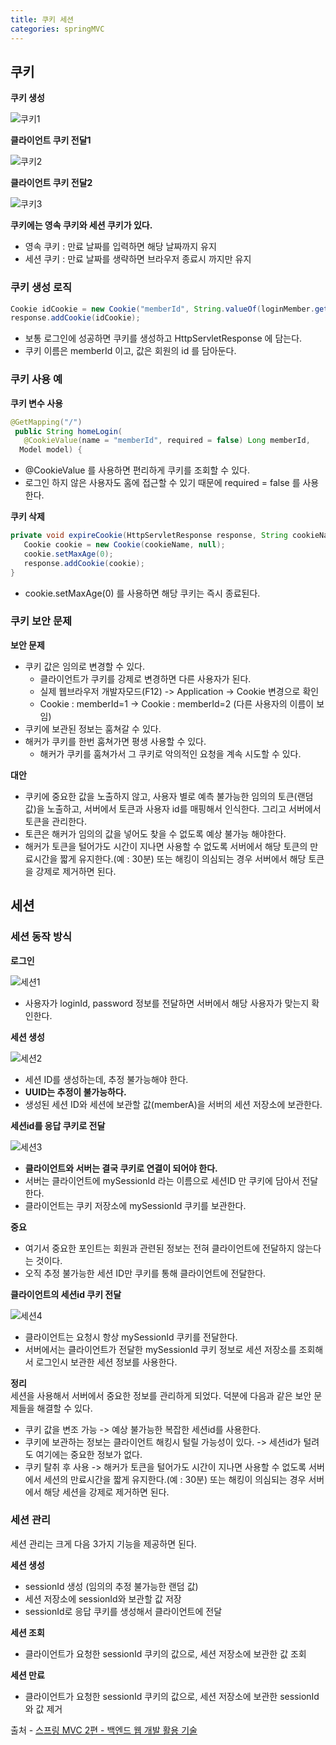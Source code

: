 ```yaml
---
title: 쿠키 세션
categories: springMVC
---
```


## 쿠키
**쿠키 생성**

![쿠키1](https://user-images.githubusercontent.com/48073115/130345420-21400058-3832-4658-b98e-fda9c7d6702d.png)

**클라이언트 쿠키 전달1**

![쿠키2](https://user-images.githubusercontent.com/48073115/130345437-f11a4ee7-237f-4b73-872d-d23a51879d28.png)

**클라이언트 쿠키 전달2**

![쿠키3](https://user-images.githubusercontent.com/48073115/130345469-60ec5950-c2d2-4a10-885f-6bdc349c6526.png)

**쿠키에는 영속 쿠키와 세션 쿠키가 있다.**
+ 영속 쿠키 : 만료 날짜를 입력하면 해당 날짜까지 유지
+ 세션 쿠키 : 만료 날짜를 생략하면 브라우저 종료시 까지만 유지

### 쿠키 생성 로직
```java
Cookie idCookie = new Cookie("memberId", String.valueOf(loginMember.getId()));
response.addCookie(idCookie);
```

+ 보통 로그인에 성공하면 쿠키를 생성하고 HttpServletResponse 에 담는다.
+ 쿠키 이름은 memberId 이고, 값은 회원의 id 를 담아둔다.

### 쿠키 사용 예
**쿠키 변수 사용**
```java
@GetMapping("/")
 public String homeLogin(
   @CookieValue(name = "memberId", required = false) Long memberId,
  Model model) {
```

+ @CookieValue 를 사용하면 편리하게 쿠키를 조회할 수 있다.
+ 로그인 하지 않은 사용자도 홈에 접근할 수 있기 때문에 required = false 를 사용한다.

**쿠키 삭제**
```java
private void expireCookie(HttpServletResponse response, String cookieName) {
   Cookie cookie = new Cookie(cookieName, null);
   cookie.setMaxAge(0);
   response.addCookie(cookie);
}
```

+ cookie.setMaxAge(0) 를 사용하면 해당 쿠키는 즉시 종료된다.

### 쿠키 보안 문제
**보안 문제**
+ 쿠키 값은 임의로 변경할 수 있다.
  + 클라이언트가 쿠키를 강제로 변경하면 다른 사용자가 된다.
  + 실제 웹브라우저 개발자모드(F12) -> Application -> Cookie 변경으로 확인
  + Cookie : memberId=1 -> Cookie : memberId=2 (다른 사용자의 이름이 보임)
+ 쿠키에 보관된 정보는 훔쳐갈 수 있다.
+ 해커가 쿠키를 한번 훔쳐가면 평생 사용할 수 있다.
  + 해커가 쿠키를 훔쳐가서 그 쿠키로 악의적인 요청을 계속 시도할 수 있다.

**대안**
+ 쿠키에 중요한 값을 노출하지 않고, 사용자 별로 예측 불가능한 임의의 토큰(랜덤 값)을 노출하고, 서버에서 토큰과 사용자 id를 매핑해서 인식한다. 그리고 서버에서 토큰을 관리한다.
+ 토큰은 해커가 임의의 값을 넣어도 찾을 수 없도록 예상 불가능 해야한다.
+ 해커가 토큰을 털어가도 시간이 지나면 사용할 수 없도록 서버에서 해당 토큰의 만료시간을 짧게 유지한다.(예 : 30분) 또는 해킹이 의심되는 경우 서버에서 해당 토큰을 강제로 제거하면 된다.

## 세션

### 세션 동작 방식
**로그인**

![세션1](https://user-images.githubusercontent.com/48073115/130356820-b5105f2e-6f3a-4c75-829a-c2f60500743e.png)

+ 사용자가 loginId, password 정보를 전달하면 서버에서 해당 사용자가 맞는지 확인한다.

**세션 생성**

![세션2](https://user-images.githubusercontent.com/48073115/130356848-5fe054f2-fddc-46f7-8dcb-fe0ad5bf73d5.png)

+ 세션 ID를 생성하는데, 추정 불가능해야 한다.
+ **UUID는 추정이 불가능하다.**
+ 생성된 세션 ID와 세션에 보관할 값(memberA)을 서버의 세션 저장소에 보관한다.

**세션id를 응답 쿠키로 전달**

![세션3](https://user-images.githubusercontent.com/48073115/130356904-301511db-06ba-4a1d-ba4b-33d939bae781.png)

+ **클라이언트와 서버는 결국 쿠키로 연결이 되어야 한다.**
+ 서버는 클라이언트에 mySessionId 라는 이름으로 세션ID 만 쿠키에 담아서 전달한다.
+ 클라이언트는 쿠키 저장소에 mySessionId 쿠키를 보관한다.

**중요**
+ 여기서 중요한 포인트는 회원과 관련된 정보는 전혀 클라이언트에 전달하지 않는다는 것이다.
+ 오직 추정 불가능한 세션 ID만 쿠키를 통해 클라이언트에 전달한다.

**클라이언트의 세션id 쿠키 전달**

![세션4](https://user-images.githubusercontent.com/48073115/130356988-9e31b33b-5d7c-43e0-9f57-4f1cbb7d4eae.png)

+ 클라이언트는 요청시 항상 mySessionId 쿠키를 전달한다.
+ 서버에서는 클라이언트가 전달한 mySessionId 쿠키 정보로 세션 저장소를 조회해서 로그인시 보관한 세션 정보를 사용한다.

**정리**  
세션을 사용해서 서버에서 중요한 정보를 관리하게 되었다. 덕분에 다음과 같은 보안 문제들을 해결할 수 있다.
+ 쿠키 값을 변조 가능 -> 예상 불가능한 복잡한 세션id를 사용한다.
+ 쿠키에 보관하는 정보는 클라이언트 해킹시 털릴 가능성이 있다. -> 세션id가 털려도 여기에는 중요한 정보가 없다.
+ 쿠키 탈취 후 사용 -> 해커가 토큰을 털어가도 시간이 지나면 사용할 수 없도록 서버에서 세션의 만료시간을 짧게 유지한다.(예 : 30분) 또는 해킹이 의심되는 경우 서버에서 해당 세션을 강제로 제거하면 된다.

### 세션 관리
세션 관리는 크게 다음 3가지 기능을 제공하면 된다.

**세션 생성**
+ sessionId 생성 (임의의 추정 불가능한 랜덤 값)
+ 세션 저장소에 sessionId와 보관할 값 저장
+ sessionId로 응답 쿠키를 생성해서 클라이언트에 전달

**세션 조회**
+ 클라이언트가 요청한 sessionId 쿠키의 값으로, 세션 저장소에 보관한 값 조회

**세션 만료**
+ 클라이언트가 요청한 sessionId 쿠키의 값으로, 세션 저장소에 보관한 sessionId와 값 제거

출처 - [스프링 MVC 2편 - 백엔드 웹 개발 활용 기술](https://www.inflearn.com/course/%EC%8A%A4%ED%94%84%EB%A7%81-mvc-2/dashboard)
